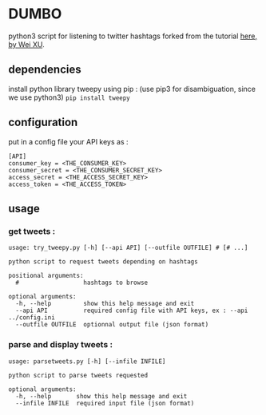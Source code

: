 # DUMBO 

python3 script for listening to twitter hashtags
forked from the tutorial [here, by Wei XU](http://socialmedia-class.org/twittertutorial.html).

## dependencies
install python library tweepy using pip : (use pip3 for disambiguation, since we use python3)
`pip install tweepy`

## configuration
put in a config file your API keys as : 

```
[API]
consumer_key = <THE_CONSUMER_KEY>
consumer_secret = <THE_CONSUMER_SECRET_KEY>
access_secret = <THE_ACCESS_SECRET_KEY>
access_token = <THE_ACCESS_TOKEN>
```

## usage
### get tweets :
```
usage: try_tweepy.py [-h] [--api API] [--outfile OUTFILE] # [# ...]

python script to request tweets depending on hashtags

positional arguments:
  #                  hashtags to browse

optional arguments:
  -h, --help         show this help message and exit
  --api API          required config file with API keys, ex : --api ../config.ini
  --outfile OUTFILE  optionnal output file (json format)
```
### parse and display tweets :
```
usage: parsetweets.py [-h] [--infile INFILE]

python script to parse tweets requested

optional arguments:
  -h, --help       show this help message and exit
  --infile INFILE  required input file (json format)
```